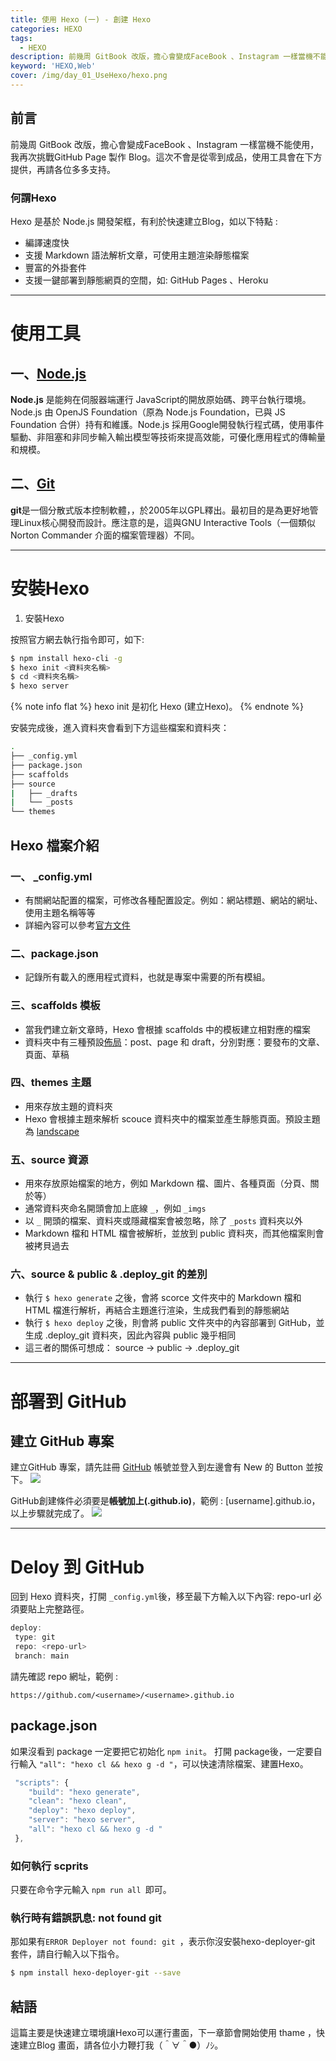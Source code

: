 ```yaml
---
title: 使用 Hexo (一) - 創建 Hexo  
categories: HEXO
tags: 
  - HEXO
description: 前幾周 GitBook 改版，擔心會變成FaceBook 、Instagram 一樣當機不能使用，我再次挑戰GitHub Blog 製作。這次不會是....
keyword: 'HEXO,Web'
cover: /img/day_01_UseHexo/hexo.png
---
```


## 前言
前幾周 GitBook 改版，擔心會變成FaceBook 、Instagram 一樣當機不能使用，我再次挑戰GitHub Page 製作 Blog。這次不會是從零到成品，使用工具會在下方提供，再請各位多多支持。

### 何謂Hexo
Hexo 是基於 Node.js 開發架框，有利於快速建立Blog，如以下特點 :
  - 編譯速度快
  - 支援 Markdown 語法解析文章，可使用主題渲染靜態檔案
  - 豐富的外掛套件
  - 支援一鍵部署到靜態網頁的空間，如: GitHub Pages 、Heroku 

---
# 使用工具
## 一、[Node.js]( https://nodejs.org/zh-tw/download/)
**Node.js** 是能夠在伺服器端運行 JavaScript的開放原始碼、跨平台執行環境。Node.js 由 OpenJS Foundation（原為 Node.js Foundation，已與 JS Foundation 合併）持有和維護。Node.js 採用Google開發執行程式碼，使用事件驅動、非阻塞和非同步輸入輸出模型等技術來提高效能，可優化應用程式的傳輸量和規模。

## 二、[Git](https://git-scm.com/)
**git**是一個分散式版本控制軟體，，於2005年以GPL釋出。最初目的是為更好地管理Linux核心開發而設計。應注意的是，這與GNU Interactive Tools（一個類似Norton Commander 介面的檔案管理器）不同。

---
# 安裝Hexo
1. 安裝Hexo

按照官方網去執行指令即可，如下:

``` bash
$ npm install hexo-cli -g
$ hexo init <資料夾名稱>
$ cd <資料夾名稱>
$ hexo server
```
{% note info flat %}
  hexo init 是初化 Hexo (建立Hexo)。
{% endnote %}

安裝完成後，進入資料夾會看到下方這些檔案和資料夾：
``` bash
.
├── _config.yml
├── package.json
├── scaffolds
├── source
|   ├── _drafts
|   └── _posts
└── themes

```

## Hexo 檔案介紹
### 一、 _config.yml

-   有關網站配置的檔案，可修改各種配置設定。例如：網站標題、網站的網址、使用主題名稱等等
-   詳細內容可以參考[官方文件](https://hexo.io/zh-tw/docs/configuration)

### 二、package.json

- 記錄所有載入的應用程式資料，也就是專案中需要的所有模組。

### 三、scaffolds 模板

-   當我們建立新文章時，Hexo 會根據 scaffolds 中的模板建立相對應的檔案
-   資料夾中有三種預設[佈局](https://hexo.io/zh-tw/docs/writing.html)：post、page 和 draft，分別對應：要發布的文章、頁面、草稿

### 四、themes 主題

-   用來存放主題的資料夾
-   Hexo 會根據主題來解析 scouce 資料夾中的檔案並產生靜態頁面。預設主題為 [landscape](https://github.com/hexojs/hexo-theme-landscape)

### 五、source 資源

-   用來存放原始檔案的地方，例如 Markdown 檔、圖片、各種頁面（分頁、關於等）
-   通常資料夾命名開頭會加上底線 `_`，例如 `_imgs`
-   以 `_` 開頭的檔案、資料夾或隱藏檔案會被忽略，除了 `_posts` 資料夾以外
-   Markdown 檔和 HTML 檔會被解析，並放到 public 資料夾，而其他檔案則會被拷貝過去

### 六、source & public & .deploy_git 的差別

-   執行 `$ hexo generate` 之後，會將 scorce 文件夾中的 Markdown 檔和 HTML 檔進行解析，再結合主題進行渲染，生成我們看到的靜態網站
-   執行 `$ hexo deploy` 之後，則會將 public 文件夾中的內容部署到 GitHub，並生成 .deploy_git 資料夾，因此內容與 public 幾乎相同
-   這三者的關係可想成： source -> public -> .deploy_git

---
# 部署到 GitHub

## 建立 GitHub 專案
建立GitHub 專案，請先註冊 [GitHub](https://github.com/) 帳號並登入到左邊會有 New 的 Button 並按下。
![](/img/day_01_UseHexo/img-01.png)

GitHub創建條件必須要是**帳號加上(.github.io)**，範例 : [username].github.io，以上步驟就完成了。
![](/img/day_01_UseHexo/img-02.png)

---
# Deloy 到 GitHub 
回到 Hexo 資料夾，打開 ```_config.yml```後，移至最下方輸入以下內容:
repo-url 必須要貼上完整路徑。

``` js
deploy:
 type: git
 repo: <repo-url>
 branch: main
```
請先確認 repo 網址，範例 : 
```
https://github.com/<username>/<username>.github.io
```

## package.json
如果沒看到 package 一定要把它初始化 ```npm init```。 
打開 package後，一定要自行輸入 ```"all": "hexo cl && hexo g -d "```，可以快速清除檔案、建置Hexo。

```js
 "scripts": {
 	"build": "hexo generate",
 	"clean": "hexo clean",
	"deploy": "hexo deploy",
	"server": "hexo server",
	"all": "hexo cl && hexo g -d "
 },
```
### 如何執行 scprits
只要在命令字元輸入 ```npm run all ```即可。

### 執行時有錯誤訊息: not found git
那如果有```ERROR Deployer not found: git ```，表示你沒安裝hexo-deployer-git 套件，請自行輸入以下指令。

``` bash
$ npm install hexo-deployer-git --save

```

## 結語

這篇主要是快速建立環境讓Hexo可以運行畫面，下一章節會開始使用 thame ，快速建立Blog 畫面，請各位小力鞭打我（＾∀＾●）ﾉｼ。